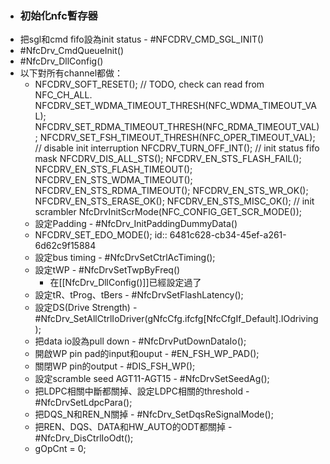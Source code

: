 - ### 初始化nfc暫存器
- 把sgl和cmd fifo設為init status - #NFCDRV_CMD_SGL_INIT()
- #NfcDrv_CmdQueueInit()
- #NfcDrv_DllConfig()
- 以下對所有channel都做：
	- NFCDRV_SOFT_RESET(); // TODO, check can read from NFC_CH_ALL.
	      NFCDRV_SET_WDMA_TIMEOUT_THRESH(NFC_WDMA_TIMEOUT_VAL); 
	      NFCDRV_SET_RDMA_TIMEOUT_THRESH(NFC_RDMA_TIMEOUT_VAL);
	      NFCDRV_SET_FSH_TIMEOUT_THRESH(NFC_OPER_TIMEOUT_VAL);
	      // disable init interruption
	      NFCDRV_TURN_OFF_INT();
	      // init status fifo mask
	      NFCDRV_DIS_ALL_STS();
	      NFCDRV_EN_STS_FLASH_FAIL();
	      NFCDRV_EN_STS_FLASH_TIMEOUT();
	      NFCDRV_EN_STS_WDMA_TIMEOUT();
	      NFCDRV_EN_STS_RDMA_TIMEOUT();
	      NFCDRV_EN_STS_WR_OK();
	      NFCDRV_EN_STS_ERASE_OK();
	      NFCDRV_EN_STS_MISC_OK();
	      // init scrambler
	      NfcDrvInitScrMode(NFC_CONFIG_GET_SCR_MODE());
	- 設定Padding - #NfcDrv_InitPaddingDummyData()
	- NFCDRV_SET_EDO_MODE();
	  id:: 6481c628-cb34-45ef-a261-6d62c9f15884
	- 設定bus timing - #NfcDrvSetCtrlAcTiming();
	- 設定tWP - #NfcDrvSetTwpByFreq()
		- 在[[NfcDrv_DllConfig()]]已經設定過了
	- 設定tR、tProg、tBers - #NfcDrvSetFlashLatency();
	- 設定DS(Drive Strength) - #NfcDrv_SetAllCtrlIoDriver(gNfcCfg.ifcfg[NfcCfgIf_Default].IOdriving);
	- 把data io設為pull down - #NfcDrvPutDownDataIo();
	- 開啟WP pin pad的input和ouput - #EN_FSH_WP_PAD();
	- 關閉WP pin的output - #DIS_FSH_WP();
	- 設定scramble seed AGT11-AGT15 - #NfcDrvSetSeedAg();
	- 把LDPC相關中斷都關掉、設定LDPC相關的threshold - #NfcDrvSetLdpcPara();
	- 把DQS_N和REN_N關掉 - #NfcDrv_SetDqsReSignalMode();
	- 把REN、DQS、DATA和HW_AUTO的ODT都關掉 - #NfcDrv_DisCtrlIoOdt();
	- gOpCnt = 0;